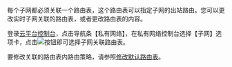 每个子网都必须关联一个路由表，这个路由表可以指定子网的出站路由。您可以更改实时子网关联的路由表，或者更改路由表的内容。

登录[云平台控制台](http://console.tce.fsphere.cn/)，点击导航条【私有网络】，在私有网络控制台选择【子网】选项卡，点击![](https://mccdn.qcloud.com/img569d9edf77e97.png)按钮即可选择子网关联路由表。

要修改关联的路由表内路由策略，请参照[修改默认路由表](http://tce.fsphere.cn/doc/product/215/%E4%BF%AE%E6%94%B9%E9%BB%98%E8%AE%A4%E8%B7%AF%E7%94%B1%E8%A1%A8)。